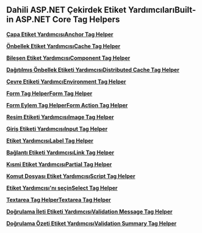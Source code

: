 ## <a name="built-in-aspnet-core-tag-helpers"></a><span data-ttu-id="321d7-101">Dahili ASP.NET Çekirdek Etiket Yardımcıları</span><span class="sxs-lookup"><span data-stu-id="321d7-101">Built-in ASP.NET Core Tag Helpers</span></span>

<span data-ttu-id="321d7-102">**[Çapa Etiket Yardımcısı](xref:mvc/views/tag-helpers/builtin-th/anchor-tag-helper)**</span><span class="sxs-lookup"><span data-stu-id="321d7-102">**[Anchor Tag Helper](xref:mvc/views/tag-helpers/builtin-th/anchor-tag-helper)**</span></span>

<span data-ttu-id="321d7-103">**[Önbellek Etiket Yardımcısı](xref:mvc/views/tag-helpers/builtin-th/cache-tag-helper)**</span><span class="sxs-lookup"><span data-stu-id="321d7-103">**[Cache Tag Helper](xref:mvc/views/tag-helpers/builtin-th/cache-tag-helper)**</span></span>

<span data-ttu-id="321d7-104">**[Bileşen Etiket Yardımcısı](xref:mvc/views/tag-helpers/builtin-th/component-tag-helper)**</span><span class="sxs-lookup"><span data-stu-id="321d7-104">**[Component Tag Helper](xref:mvc/views/tag-helpers/builtin-th/component-tag-helper)**</span></span>

<span data-ttu-id="321d7-105">**[Dağıtılmış Önbellek Etiketi Yardımcısı](xref:mvc/views/tag-helpers/builtin-th/distributed-cache-tag-helper)**</span><span class="sxs-lookup"><span data-stu-id="321d7-105">**[Distributed Cache Tag Helper](xref:mvc/views/tag-helpers/builtin-th/distributed-cache-tag-helper)**</span></span>

<span data-ttu-id="321d7-106">**[Çevre Etiketi Yardımcı](xref:mvc/views/tag-helpers/builtin-th/environment-tag-helper)**</span><span class="sxs-lookup"><span data-stu-id="321d7-106">**[Environment Tag Helper](xref:mvc/views/tag-helpers/builtin-th/environment-tag-helper)**</span></span>

<span data-ttu-id="321d7-107">**[Form Tag Helper](xref:mvc/views/working-with-forms#the-form-tag-helper)**</span><span class="sxs-lookup"><span data-stu-id="321d7-107">**[Form Tag Helper](xref:mvc/views/working-with-forms#the-form-tag-helper)**</span></span>

<span data-ttu-id="321d7-108">**[Form Eylem Tag Helper](xref:mvc/views/working-with-forms#the-form-action-tag-helper)**</span><span class="sxs-lookup"><span data-stu-id="321d7-108">**[Form Action Tag Helper](xref:mvc/views/working-with-forms#the-form-action-tag-helper)**</span></span>

<span data-ttu-id="321d7-109">**[Resim Etiketi Yardımcısı](xref:mvc/views/tag-helpers/builtin-th/image-tag-helper)**</span><span class="sxs-lookup"><span data-stu-id="321d7-109">**[Image Tag Helper](xref:mvc/views/tag-helpers/builtin-th/image-tag-helper)**</span></span>

<span data-ttu-id="321d7-110">**[Giriş Etiketi Yardımcısı](xref:mvc/views/working-with-forms#the-input-tag-helper)**</span><span class="sxs-lookup"><span data-stu-id="321d7-110">**[Input Tag Helper](xref:mvc/views/working-with-forms#the-input-tag-helper)**</span></span>

<span data-ttu-id="321d7-111">**[Etiket Yardımcısı](xref:mvc/views/working-with-forms#the-label-tag-helper)**</span><span class="sxs-lookup"><span data-stu-id="321d7-111">**[Label Tag Helper](xref:mvc/views/working-with-forms#the-label-tag-helper)**</span></span>

<span data-ttu-id="321d7-112">**[Bağlantı Etiketi Yardımcısı](xref:mvc/views/tag-helpers/builtin-th/link-tag-helper)**</span><span class="sxs-lookup"><span data-stu-id="321d7-112">**[Link Tag Helper](xref:mvc/views/tag-helpers/builtin-th/link-tag-helper)**</span></span>

<span data-ttu-id="321d7-113">**[Kısmi Etiket Yardımcısı](xref:mvc/views/tag-helpers/builtin-th/partial-tag-helper)**</span><span class="sxs-lookup"><span data-stu-id="321d7-113">**[Partial Tag Helper](xref:mvc/views/tag-helpers/builtin-th/partial-tag-helper)**</span></span>

<span data-ttu-id="321d7-114">**[Komut Dosyası Etiket Yardımcısı](xref:mvc/views/tag-helpers/builtin-th/script-tag-helper)**</span><span class="sxs-lookup"><span data-stu-id="321d7-114">**[Script Tag Helper](xref:mvc/views/tag-helpers/builtin-th/script-tag-helper)**</span></span>

<span data-ttu-id="321d7-115">**[Etiket Yardımcısı'nı seçin](xref:mvc/views/working-with-forms#the-select-tag-helper)**</span><span class="sxs-lookup"><span data-stu-id="321d7-115">**[Select Tag Helper](xref:mvc/views/working-with-forms#the-select-tag-helper)**</span></span>

<span data-ttu-id="321d7-116">**[Textarea Tag Helper](xref:mvc/views/working-with-forms#the-textarea-tag-helper)**</span><span class="sxs-lookup"><span data-stu-id="321d7-116">**[Textarea Tag Helper](xref:mvc/views/working-with-forms#the-textarea-tag-helper)**</span></span>

<span data-ttu-id="321d7-117">**[Doğrulama İleti Etiketi Yardımcısı](xref:mvc/views/working-with-forms#the-validation-message-tag-helper)**</span><span class="sxs-lookup"><span data-stu-id="321d7-117">**[Validation Message Tag Helper](xref:mvc/views/working-with-forms#the-validation-message-tag-helper)**</span></span>

<span data-ttu-id="321d7-118">**[Doğrulama Özeti Etiket Yardımcısı](xref:mvc/views/working-with-forms#the-validation-summary-tag-helper)**</span><span class="sxs-lookup"><span data-stu-id="321d7-118">**[Validation Summary Tag Helper](xref:mvc/views/working-with-forms#the-validation-summary-tag-helper)**</span></span>
